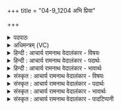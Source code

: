 +++
title = "04-9_1204 अभि प्रिया"

+++
<details><summary>पदपाठः</summary>

अ꣣भि꣢। प्रि꣣या꣢। दि꣣वः꣢। क꣣विः꣢। वि꣡प्रः꣢꣯। वि। प्रः꣣। सः꣢। धा꣡र꣢꣯या। सु꣣तः꣢। सो꣡मः꣢꣯। हि꣣न्वे। पराव꣡ति꣢। १२०४।
</details>

<details><summary>अधिमन्त्रम् (VC)</summary>

- पवमानः सोमः
- असितः काश्यपो देवलो वा
- गायत्री
- षड्जः
</details>

<details><summary>हिन्दी : आचार्य रामनाथ वेदालंकार - विषयः</summary>

अब परमात्मा से होनेवाली आनन्द-वर्षा का वर्णन करते हैं।
</details>

<details><summary>हिन्दी : आचार्य रामनाथ वेदालंकार - पदार्थः</summary>

पदार्थान्वयभाषाः -  (दिवः) तेजस्वी जीवात्मा के (प्रिया) प्रिय धाम अन्नमय,प्राणमय,मनोमय,विज्ञानमय,आनन्दमय कोशों को (अभि) अभिलक्षित करके (धारया) धारारूप से (सुतः) अभिषुत किया गया (कविः) क्रान्तद्रष्टा, (विप्रः) विशेषरूप से पूर्णता देनेवाला (स सोमः) वह रसागार परमेश्वर क्रमशः (परावति) सबसे परे स्थित आनन्दमयकोश में (हिन्वे) पहुँचता है ॥९॥
</details>

<details><summary>हिन्दी : आचार्य रामनाथ वेदालंकार - भावार्थः</summary>

भावार्थभाषाः -  रस के भण्डार परमेश्वर में से अभिषुत की गयी आनन्द-रस की धाराएँ जीवात्मा को पूर्णरूप से आप्लावित कर देती हैं ॥९॥ इस खण्ड में परमात्मा की महिमा, परमात्मा और जीवात्मा के मिलन तथा ब्रह्मानन्द-रस का वर्णन होने से इस खण्ड की पूर्व खण्ड के साथ सङ्गति है ॥ नवम अध्याय में तृतीय खण्ड समाप्त ॥
</details>

<details><summary>संस्कृत : आचार्य रामनाथ वेदालंकार - विषयः</summary>

अथ परमात्मन आनन्दधारासंपातो वर्ण्यते।
</details>

<details><summary>संस्कृत : आचार्य रामनाथ वेदालंकार - पदार्थः</summary>

पदार्थान्वयभाषाः -  (दिवः) द्योतमानस्य जीवात्मनः (प्रिया) प्रियाणि धामानि अन्नमयप्राणमयमनोमयविज्ञानमयानन्दमयकोशाख्यानि (अभि) अभिलक्ष्य (धारया) धारारूपेण (सुतः) अभिषुतः, (कविः) क्रान्तद्रष्टा, (विप्रः) विशेषेण पूर्णताप्रापकः (स सोमः) असौ रसागारः परमेश्वरः क्रमशः (परावति) परःस्थिते आनन्दमयकोशे (हिन्वे) गच्छति ॥९॥
</details>

<details><summary>संस्कृत : आचार्य रामनाथ वेदालंकार - भावार्थः</summary>

भावार्थभाषाः -  रसागारात् परमात्मनोऽभिषुता आनन्दरसधारा जीवात्मानं पूर्णत आप्लावयन्ति ॥९॥ अस्मिन् खण्डे परमात्ममहिम्नः परमात्मजीवात्मसंगमस्य ब्रह्मानन्दरसस्य च वर्णनादेतत्खण्डस्य पूर्वखण्डेन संगतिरस्ति ॥
</details>

<details><summary>संस्कृत : आचार्य रामनाथ वेदालंकार - पादटिप्पनी</summary>

टिप्पणी:   १. ऋ० ९।१२।८, अ॒भि प्रि॒या दि॒वस्प॒दा सोमो॑ हिन्वा॒नो अ॑र्षति। विप्र॑स्य॒ धार॑या क॒विः—इति पाठः।
</details>